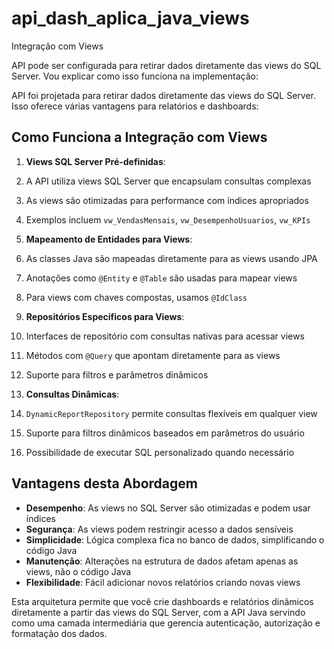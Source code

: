 # api_dash_aplica_java_views
Integração com Views

 API pode ser configurada para retirar dados diretamente das views do SQL Server. Vou explicar como isso funciona na implementação:


 API foi projetada para retirar dados diretamente das views do SQL Server. Isso oferece várias vantagens para relatórios e dashboards:

## Como Funciona a Integração com Views

1. **Views SQL Server Pré-definidas**:

1. A API utiliza views SQL Server que encapsulam consultas complexas
2. As views são otimizadas para performance com índices apropriados
3. Exemplos incluem `vw_VendasMensais`, `vw_DesempenhoUsuarios`, `vw_KPIs`



2. **Mapeamento de Entidades para Views**:

1. As classes Java são mapeadas diretamente para as views usando JPA
2. Anotações como `@Entity` e `@Table` são usadas para mapear views
3. Para views com chaves compostas, usamos `@IdClass`



3. **Repositórios Específicos para Views**:

1. Interfaces de repositório com consultas nativas para acessar views
2. Métodos com `@Query` que apontam diretamente para as views
3. Suporte para filtros e parâmetros dinâmicos



4. **Consultas Dinâmicas**:

1. `DynamicReportRepository` permite consultas flexíveis em qualquer view
2. Suporte para filtros dinâmicos baseados em parâmetros do usuário
3. Possibilidade de executar SQL personalizado quando necessário





## Vantagens desta Abordagem

- **Desempenho**: As views no SQL Server são otimizadas e podem usar índices
- **Segurança**: As views podem restringir acesso a dados sensíveis
- **Simplicidade**: Lógica complexa fica no banco de dados, simplificando o código Java
- **Manutenção**: Alterações na estrutura de dados afetam apenas as views, não o código Java
- **Flexibilidade**: Fácil adicionar novos relatórios criando novas views


Esta arquitetura permite que você crie dashboards e relatórios dinâmicos diretamente a partir das views do SQL Server, com a API Java servindo como uma camada intermediária que gerencia autenticação, autorização e formatação dos dados.

